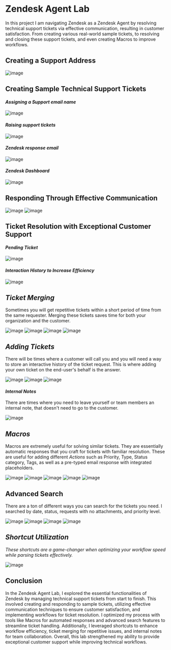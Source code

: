 # Zendesk Agent Lab
In this project I am navigating Zendesk as a Zendesk Agent by resolving technical support tickets via effective communication, resulting in customer satisfaction. From creating various real-world sample tickets, to resolving and closing these support tickets, and even creating Macros to improve workflows.

## Creating a Support Address
![image](https://github.com/user-attachments/assets/b3902767-e370-48ed-9980-b532b84ef474)

## Creating Sample Technical Support Tickets

#### _Assigning a Support email name_
![image](https://github.com/user-attachments/assets/bf699304-2cca-47a4-bfab-ae56f90d8aeb)

#### _Raising support tickets_
![image](https://github.com/user-attachments/assets/4ecd2080-2e79-4ae9-9bb1-6de233f4bc7f)

#### _Zendesk response email_
![image](https://github.com/user-attachments/assets/3fa5dff0-a21c-418b-9487-fae6d4a7bb04)

#### _Zendesk Dashboard_
![image](https://github.com/user-attachments/assets/e06b7b9a-0633-4f52-98f5-e6ec9236a1c2)

## Responding Through Effective Communication

![image](https://github.com/user-attachments/assets/eec734a2-f125-449d-813b-e9abdd5a3c26)
![image](https://github.com/user-attachments/assets/9a8e3d84-e8b9-4736-845c-b2e5b4a4c921)

## Ticket Resolution with Exceptional Customer Support 

#### _Pending Ticket_

![image](https://github.com/user-attachments/assets/c6dc9b49-c2b6-4fd6-ad03-bd2cd378baf2)

#### _Interaction History to Increase Efficiency_

![image](https://github.com/user-attachments/assets/089bfa90-b7e9-4769-ba6c-3db0a3c334dc)

## _Ticket Merging_
Sometimes you will get repetitive tickets within a short period of time from the same requester. Merging these tickets saves time for both your organization and the customer.

![image](https://github.com/user-attachments/assets/5a7220e7-0acd-4042-ae1c-0f633142fe9a)
![image](https://github.com/user-attachments/assets/8b4c6c4e-40b7-4656-8925-161b13bc1f11)
![image](https://github.com/user-attachments/assets/77b2153c-888d-46ed-8ac8-730763be7a4c)
![image](https://github.com/user-attachments/assets/190cc875-7fd6-4285-9abe-cdf204dd454e)

## _Adding Tickets_
There will be times where a customer will call you and you will need a way to store an interactive history of the ticket request. This is where adding your own ticket on the end-user's behalf is the answer. 

![image](https://github.com/user-attachments/assets/57ab10cd-3e98-4a07-aacd-bcc2ad2d85ad)
![image](https://github.com/user-attachments/assets/b5d58a8b-91fb-4110-a83b-124f545980a7)
![image](https://github.com/user-attachments/assets/23b30e63-54bf-430e-83b2-d98d6fcb0c4d)

#### _Internal Notes_
There are times where you need to leave yourself or team members an internal note, that doesn't need to go to the customer.

![image](https://github.com/user-attachments/assets/6078e286-6595-472e-a13c-2d76e9d38f19)

## _Macros_
Macros are extremely useful for solving similar tickets. They are essentially automatic responses that you craft for tickets with familiar resolution. These are useful for adding different _Actions_ such as Priority, Type, Status category, Tags, as well as a pre-typed email response with integrated placeholders.

![image](https://github.com/user-attachments/assets/76ea9d4a-7c8c-435f-9c4c-6b4223154e7e)
![image](https://github.com/user-attachments/assets/57c092ea-9316-44d5-963f-876148fdc47a)
![image](https://github.com/user-attachments/assets/8ec5682c-d7bc-4e0c-a07b-c5ffb05bd676)
![image](https://github.com/user-attachments/assets/a75018e4-1ba0-48c0-94bb-9c44f7b9a309)
![image](https://github.com/user-attachments/assets/722f1d10-486a-4596-bf16-5cb3d2a33951)

## Advanced Search
There are a ton of different ways you can search for the tickets you need. I searched by date, status, requests with no attachments, and priority level.

![image](https://github.com/user-attachments/assets/acae1f37-2af9-46c5-8902-2858100734d3)
![image](https://github.com/user-attachments/assets/46b6e7ea-d292-48b9-96c3-676049d9fad1)
![image](https://github.com/user-attachments/assets/d8fe8ba4-8950-498e-acfd-a2a2cfdf19b4)
![image](https://github.com/user-attachments/assets/0331c8e7-f0e1-48db-9f76-66200b2eabea)

## _Shortcut Utilization_
_These shortcuts are a game-changer when optimizing your workflow speed while parsing tickets effectively._

![image](https://github.com/user-attachments/assets/862e7d73-c947-4897-9255-5bf7fdded975)

## Conclusion
In the Zendesk Agent Lab, I explored the essential functionalities of Zendesk by managing technical support tickets from start to finish. This involved creating and responding to sample tickets, utilizing effective communication techniques to ensure customer satisfaction, and implementing workflows for ticket resolution. I optimized my process with tools like Macros for automated responses and advanced search features to streamline ticket handling. Additionally, I leveraged shortcuts to enhance workflow efficiency, ticket merging for repetitive issues, and internal notes for team collaboration. Overall, this lab strengthened my ability to provide exceptional customer support while improving technical workflows.


























